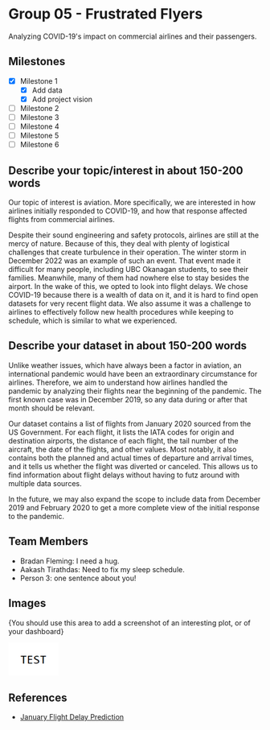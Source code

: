 # Group 05 - Frustrated Flyers

Analyzing COVID-19's impact on commercial airlines and their passengers.

## Milestones

- [x] Milestone 1
	- [x] Add data
	- [x] Add project vision
- [ ] Milestone 2
- [ ] Milestone 3
- [ ] Milestone 4
- [ ] Milestone 5
- [ ] Milestone 6

## Describe your topic/interest in about 150-200 words

Our topic of interest is aviation. More specifically, we are interested in how airlines initially responded to COVID-19, and how that response affected flights from commercial airlines.

Despite their sound engineering and safety protocols, airlines are still at the mercy of nature. Because of this, they deal with plenty of logistical challenges that create turbulence in their operation. The winter storm in December 2022 was an example of such an event. That event made it difficult for many people, including UBC Okanagan students, to see their families. Meanwhile, many of them had nowhere else to stay besides the airport. In the wake of this, we opted to look into flight delays. We chose COVID-19 because there is a wealth of data on it, and it is hard to find open datasets for very recent flight data. We also assume it was a challenge to airlines to effectively follow new health procedures while keeping to schedule, which is similar to what we experienced. 

## Describe your dataset in about 150-200 words

Unlike weather issues, which have always been a factor in aviation, an international pandemic would have been an extraordinary circumstance for airlines. Therefore, we aim to understand how airlines handled the pandemic by analyzing their flights near the beginning of the pandemic. The first known case was in December 2019, so any data during or after that month should be relevant.

Our dataset contains a list of flights from January 2020 sourced from the US Government. For each flight, it lists the IATA codes for origin and destination airports, the distance of each flight, the tail number of the aircraft, the date of the flights, and other values. Most notably, it also contains both the planned and actual times of departure and arrival times, and it tells us whether the flight was diverted or canceled. This allows us to find information about flight delays without having to futz around with multiple data sources.

In the future, we may also expand the scope to include data from December 2019 and February 2020 to get a more complete view of the initial response to the pandemic.

## Team Members

- Bradan Fleming: I need a hug.
- Aakash Tirathdas: Need to fix my sleep schedule.
- Person 3: one sentence about you!

## Images

{You should use this area to add a screenshot of an interesting plot, or of your dashboard}

<img src ="images/test.png" width="100px">

## References

- [January Flight Delay Prediction](https://www.kaggle.com/datasets/divyansh22/flight-delay-prediction)
